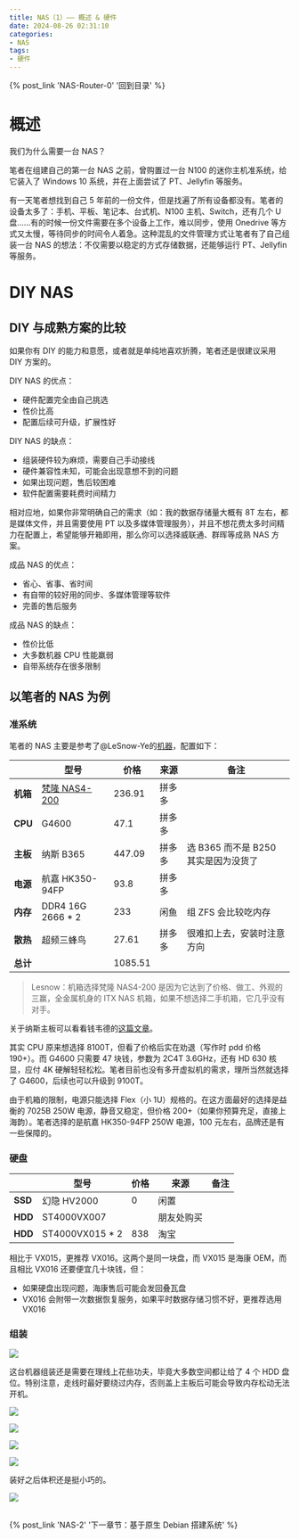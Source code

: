 ```yaml
---
title: NAS（1）—— 概述 & 硬件
date: 2024-08-26 02:31:10
categories:
- NAS
tags:
- 硬件
---
```


{% post_link 'NAS-Router-0' '回到目录' %}
<br/>

# 概述

我们为什么需要一台 NAS？

笔者在组建自己的第一台 NAS 之前，曾购置过一台 N100 的迷你主机准系统，给它装入了 Windows 10 系统，并在上面尝试了 PT、Jellyfin 等服务。

有一天笔者想找到自己 5 年前的一份文件，但是找遍了所有设备都没有。笔者的设备太多了：手机、平板、笔记本、台式机、N100 主机、Switch，还有几个 U 盘......有的时候一份文件需要在多个设备上工作，难以同步，使用 Onedrive 等方式又太慢，等待同步的时间令人着急。这种混乱的文件管理方式让笔者有了自己组装一台 NAS 的想法：不仅需要以稳定的方式存储数据，还能够运行 PT、Jellyfin 等服务。

# DIY NAS

## DIY 与成熟方案的比较

如果你有 DIY 的能力和意愿，或者就是单纯地喜欢折腾，笔者还是很建议采用 DIY 方案的。

DIY NAS 的优点：

- 硬件配置完全由自己挑选
- 性价比高
- 配置后续可升级，扩展性好

DIY NAS 的缺点：

- 组装硬件较为麻烦，需要自己手动接线
- 硬件兼容性未知，可能会出现意想不到的问题
- 如果出现问题，售后较困难
- 软件配置需要耗费时间精力

相对应地，如果你非常明确自己的需求（如：我的数据存储量大概有 8T 左右，都是媒体文件，并且需要使用 PT 以及多媒体管理服务），并且不想花费太多时间精力在配置上，希望能够开箱即用，那么你可以选择威联通、群晖等成熟 NAS 方案。

成品 NAS 的优点：

- 省心、省事、省时间
- 有自带的较好用的同步、多媒体管理等软件
- 完善的售后服务

成品 NAS 的缺点：

- 性价比低
- 大多数机器 CPU 性能羸弱
- 自带系统存在很多限制

## 以笔者的 NAS 为例

### 准系统

笔者的 NAS 主要是参考了@LeSnow-Ye的[机器](https://blog.lesnow.top/2023/08/22/first-nas/ "机器")，配置如下：

|         | **型号**                                                                        | **价格**  | **来源** | **备注**                   |
| ------- | ----------------------------------------------------------------------------- | ------- | ------ | ------------------------ |
| **机箱**  | [梵隆 NAS4-200](https://item.taobao.com/item.htm?id=694112714570 "梵隆 NAS4-200") | 236.91  | 拼多多    |                          |
| **CPU** | G4600                                                                         | 47.1    | 拼多多    |                          |
| **主板**  | 纳斯 B365                                                                       | 447.09  | 拼多多    | 选 B365 而不是 B250 其实是因为没货了 |
| **电源**  | 航嘉 HK350-94FP                                                                 | 93.8    | 拼多多    |                          |
| **内存**  | DDR4 16G 2666 \* 2                                                            | 233     | 闲鱼     | 组 ZFS 会比较吃内存             |
| **散热**  | 超频三蜂鸟                                                                         | 27.61   | 拼多多    | 很难扣上去，安装时注意方向            |
| **总计**  |                                                                               | 1085.51 |        |                          |

> Lesnow：机箱选择梵隆 NAS4-200 是因为它达到了价格、做工、外观的三赢，全金属机身的 ITX NAS 机箱，如果不想选择二手机箱，它几乎没有对手。

关于纳斯主板可以看看钱韦德的[这篇文章](https://mp.weixin.qq.com/s/F9g6ynC1DIy_lmmIfOZ8Vg "这篇文章")。

其实 CPU 原来想选择 8100T，但看了价格后实在劝退（写作时 pdd 价格 190+）。而 G4600 只需要 47 块钱，参数为 2C4T 3.6GHz，还有 HD 630 核显，应付 4K 硬解轻轻松松。笔者目前也没有多开虚拟机的需求，理所当然就选择了 G4600，后续也可以升级到 9100T。

由于机箱的限制，电源只能选择 Flex（小 1U）规格的。在这方面最好的选择是益衡的 7025B 250W 电源，静音又稳定，但价格 200+（如果你预算充足，直接上海韵）。笔者选择的是航嘉 HK350-94FP 250W 电源，100 元左右，品牌还是有一些保障的。

### 硬盘

|         | **型号**           | **价格** | **来源** | **备注** |
| ------- | ---------------- | ------ | ------ | ------ |
| **SSD** | 幻隐 HV2000        | 0      | 闲置     |        |
| **HDD** | ST4000VX007      |        | 朋友处购买  |        |
| **HDD** | ST4000VX015 \* 2 | 838    | 淘宝     |        |

相比于 VX015，更推荐 VX016。这两个是同一块盘，而 VX015 是海康 OEM，而且相比 VX016 还要便宜几十块钱，但：

- 如果硬盘出现问题，海康售后可能会发回叠瓦盘
- VX016 会附带一次数据恢复服务，如果平时数据存储习惯不好，更推荐选用 VX016

### 组装

![](a0c8c3725b4aea9229eabdb3a3733ba5_XThfB2wEEb.jpg)

这台机器组装还是需要在理线上花些功夫，毕竟大多数空间都让给了 4 个 HDD 盘位。特别注意，走线时最好要绕过内存，否则盖上主板后可能会导致内存松动无法开机。

![](7076a880f0f8351f4ee946dda1487e8d_y_Xpj8BuBa.jpg)

![](7640cecb24ab31127f9e00e8be0ba145_SfBvpHaHJk.jpg)

![](2ddc23fe2d7ff2ae8b37da66a76c694d_635WXaFIis.jpg)

![](450f1f8286f97fdfa36962802a1e782d_gGumD2x8fS.jpg)

装好之后体积还是挺小巧的。

![](c39807438515212820367b37c6bb2769_HnC2yzo-qq.jpg)

<br/>
{% post_link 'NAS-2' '下一章节：基于原生 Debian 搭建系统' %}
